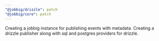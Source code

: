 ```yaml
---
"@jobbig/drizzle": patch
"@jobbig/core": patch
---
```


Creating a jobbig instance for publishing events with metadata. Creating a drizzle publisher along with sql and postgres providers for drizzle.
